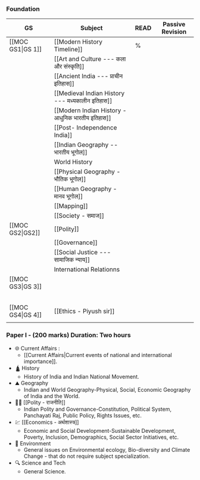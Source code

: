 ### Foundation 

| **GS**            | **Subject**                                      | **READ** | **Passive Revision** |
| ----------------- | ------------------------------------------------ | -------- | -------------------- |
| [[MOC GS1\|GS 1]] | [[Modern History Timeline]]                      | %        |                      |
|                   | [[Art and Culture --- कला और संस्कृति]]          |          |                      |
|                   | [[Ancient India --- प्राचीन इतिहास]]             |          |                      |
|                   | [[Medieval Indian History --- मध्यकालीन इतिहास]] |          |                      |
|                   | [[Modern Indian History - आधुनिक भारतीय इतिहास]] |          |                      |
|                   | [[Post- Independence India]]                     |          |                      |
|                   | [[Indian Geography -- भारतीय भूगोल]]             |          |                      |
|                   | World History                                    |          |                      |
|                   | [[Physical Geography - भौतिक भूगोल]]             |          |                      |
|                   | [[Human Geography - मानव भूगोल]]                 |          |                      |
|                   | [[Mapping]]                                      |          |                      |
|                   | [[Society - समाज]]                               |          |                      |
| [[MOC GS2\|GS2]]  | [[Polity]]                                       |          |                      |
|                   | [[Governance]]                                   |          |                      |
|                   | [[Social Justice --- सामाजिक न्याय]]             |          |                      |
|                   | International Relationns                         |          |                      |
| [[MOC GS3\|GS 3]] |                                                  |          |                      |
|                   |                                                  |          |                      |
|                   |                                                  |          |                      |
|                   |                                                  |          |                      |
|                   |                                                  |          |                      |
|                   |                                                  |          |                      |
| [[MOC GS4\|GS 4]] | [[Ethics - Piyush sir]]                          |          |                      |
|                   |                                                  |          |                      |

### Paper I - (200 marks) Duration: Two hours

- 🌐 Current Affairs :
	- [[Current Affairs|Current events of national and international importance]].
- 🛕 History 
	- History of India and Indian National Movement.
- ⛰️ Geography
	- Indian and World Geography-Physical, Social, Economic Geography of India and the World.
- 👩‍⚖️ [[Polity - राजनीति]]
	- Indian Polity and Governance-Constitution, Political System, Panchayati Raj, Public Policy, Rights Issues, etc.
- 💹 [[Economics - अर्थशास्त्र]]
	- Economic and Social Development-Sustainable Development, Poverty, Inclusion, Demographics, Social Sector Initiatives, etc.
- 🐧 Environment
	- General issues on Environmental ecology, Bio-diversity and Climate Change - that do not require subject specialization.
- 🔍 Science and Tech
	- General Science.
